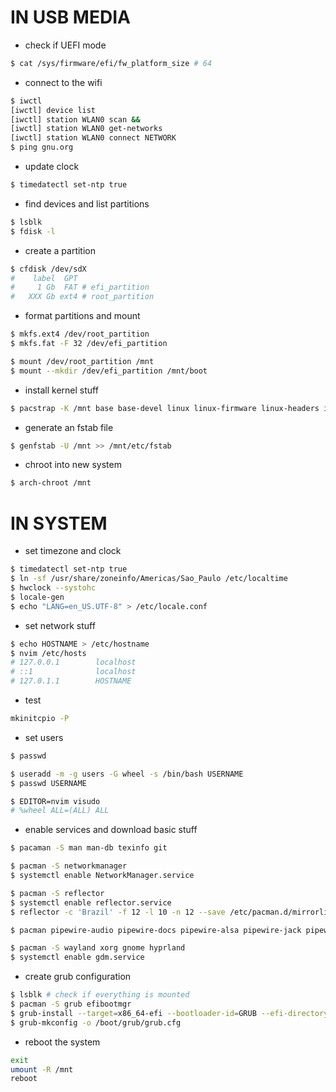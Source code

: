 # IN USB MEDIA

- check if UEFI mode
```sh
$ cat /sys/firmware/efi/fw_platform_size # 64
```

- connect to the wifi
```sh
$ iwctl
[iwctl] device list
[iwctl] station WLAN0 scan &&
[iwctl] station WLAN0 get-networks
[iwctl] station WLAN0 connect NETWORK
$ ping gnu.org
```

- update clock
```sh
$ timedatectl set-ntp true
```

- find devices and list partitions
```sh
$ lsblk
$ fdisk -l
```

- create a partition
```sh
$ cfdisk /dev/sdX
#    label  GPT
#     1 Gb  FAT # efi_partition
#   XXX Gb ext4 # root_partition
```

- format partitions and mount
```sh
$ mkfs.ext4 /dev/root_partition
$ mkfs.fat -F 32 /dev/efi_partition

$ mount /dev/root_partition /mnt
$ mount --mkdir /dev/efi_partition /mnt/boot
```

- install kernel stuff
```sh
$ pacstrap -K /mnt base base-devel linux linux-firmware linux-headers intel-ucode neovim
```

- generate an fstab file
```sh
$ genfstab -U /mnt >> /mnt/etc/fstab
```

- chroot into new system
```sh
$ arch-chroot /mnt
```

# IN SYSTEM

- set timezone and clock
```sh
$ timedatectl set-ntp true
$ ln -sf /usr/share/zoneinfo/Americas/Sao_Paulo /etc/localtime
$ hwclock --systohc
$ locale-gen
$ echo "LANG=en_US.UTF-8" > /etc/locale.conf
```

- set network stuff
```sh
$ echo HOSTNAME > /etc/hostname
$ nvim /etc/hosts
# 127.0.0.1        localhost
# ::1              localhost
# 127.0.1.1        HOSTNAME
```

- test
```sh
mkinitcpio -P
```

- set users
```sh
$ passwd

$ useradd -m -g users -G wheel -s /bin/bash USERNAME
$ passwd USERNAME

$ EDITOR=nvim visudo
# %wheel ALL=(ALL) ALL
```

- enable services and download basic stuff
```sh
$ pacaman -S man man-db texinfo git

$ pacman -S networkmanager
$ systemctl enable NetworkManager.service

$ pacman -S reflector
$ systemctl enable reflector.service
$ reflector -c 'Brazil' -f 12 -l 10 -n 12 --save /etc/pacman.d/mirrorlist

$ pacman pipewire-audio pipewire-docs pipewire-alsa pipewire-jack pipewire-pulse

$ pacman -S wayland xorg gnome hyprland
$ systemctl enable gdm.service
```

- create grub configuration
```sh
$ lsblk # check if everything is mounted
$ pacman -S grub efibootmgr
$ grub-install --target=x86_64-efi --bootloader-id=GRUB --efi-directory=/boot
$ grub-mkconfig -o /boot/grub/grub.cfg
```

- reboot the system

```sh
exit
umount -R /mnt
reboot
```

